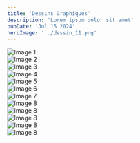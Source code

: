 ```yaml
---
title: 'Dessins Graphiques'
description: 'Lorem ipsum dolor sit amet'
pubDate: 'Jul 15 2024'
heroImage: '../dessin_11.png'
---
```

<div class="px-4 py-6">
  <!-- Gallery Container -->
  <div class="grid grid-cols-2 sm:grid-cols-3 md:grid-cols-4 lg:grid-cols-5 xl:grid-cols-6 gap-5">
    <!-- Image 1 -->
    <div class="overflow-hidden rounded-lg shadow-md">
      <img src="/dessin_01.png" alt="Image 1" class="w-full h-auto object-contain">
    </div>
    <!-- Image 2 -->
    <div class="overflow-hidden rounded-lg shadow-md">
      <img src="/dessin_03.png" alt="Image 2" class="w-full h-auto object-contain">
    </div>
    <!-- Image 3 -->
    <div class="overflow-hidden rounded-lg shadow-md">
      <img src="/dessin_07.png" alt="Image 3" class="w-full h-auto object-contain">
    </div>
    <!-- Image 4 -->
    <div class="overflow-hidden rounded-lg shadow-md">
      <img src="/dessin_04.png" alt="Image 4" class="w-full h-auto object-contain">
    </div>
    <!-- Image 5 -->
    <div class="overflow-hidden rounded-lg shadow-md">
      <img src="/dessin_05.png" alt="Image 5" class="w-full h-auto object-contain">
    </div>
    <!-- Image 6 -->
    <div class="overflow-hidden rounded-lg shadow-md">
      <img src="/dessin_08.png" alt="Image 6" class="w-full h-auto object-contain">
    </div>
    <!-- Image 7 -->
    <div class="overflow-hidden rounded-lg shadow-md">
      <img src="/dessin_06.png" alt="Image 7" class="w-full h-auto object-contain">
    </div>
    <!-- Image 8 -->
    <div class="overflow-hidden rounded-lg shadow-md">
      <img src="/dessin_10.png" alt="Image 8" class="w-full h-auto object-contain">
    </div>
    <!--  -->
      <div class="overflow-hidden rounded-lg shadow-md">
      <img src="/dessin_11.png" alt="Image 8" class="w-full h-auto object-contain">
    </div>
    <!--  -->
          <div class="overflow-hidden rounded-lg shadow-md">
      <img src="/dessin_12.png" alt="Image 8" class="w-full h-auto object-contain">
    </div>
    

<div class="overflow-hidden rounded-lg shadow-md">
      <img src="/dessin_14.png" alt="Image 8" class="w-full h-auto object-contain">
    </div>
    <div class="overflow-hidden rounded-lg shadow-md">
      <img src="/dessin_13.png" alt="Image 8" class="w-full h-auto object-contain">
    </div>



  </div>
</div>
